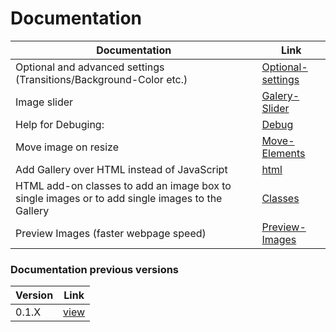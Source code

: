 # Documentation


|Documentation|Link|
|---|---|
| Optional and advanced settings (Transitions/Background-Color etc.) | [Optional-settings](Optional-settings.md) |
| Image slider | [Galery-Slider](Galery-Slider.md) |
| Help for Debuging: | [Debug](debug.md) |
| Move image on resize | [Move-Elements](Move-Elements.md) |
| Add Gallery over HTML instead of JavaScript | [html](html.md) |
| HTML add-on classes to add an image box to single images or to add single images to the Gallery | [Classes](Classes.md) |
| Preview Images (faster webpage speed) | [Preview-Images](Preview-Images.md) |

### Documentation previous versions

|Version|Link|
|---|---|
| 0.1.X | [view](./0.1.X/documentation.md) |

